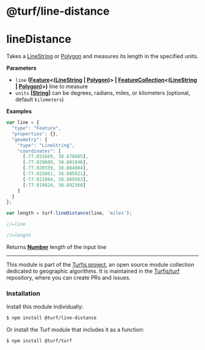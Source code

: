 # @turf/line-distance

# lineDistance

Takes a [LineString](http://geojson.org/geojson-spec.html#linestring) or [Polygon](http://geojson.org/geojson-spec.html#polygon) and measures its length in the specified units.

**Parameters**

-   `line` **([Feature](http://geojson.org/geojson-spec.html#feature-objects)&lt;([LineString](http://geojson.org/geojson-spec.html#linestring) \| [Polygon](http://geojson.org/geojson-spec.html#polygon))> | [FeatureCollection](http://geojson.org/geojson-spec.html#feature-collection-objects)&lt;([LineString](http://geojson.org/geojson-spec.html#linestring) \| [Polygon](http://geojson.org/geojson-spec.html#polygon))>)** line to measure
-   `units` **\[[String](https://developer.mozilla.org/en-US/docs/Web/JavaScript/Reference/Global_Objects/String)]** can be degrees, radians, miles, or kilometers (optional, default `kilometers`)

**Examples**

```javascript
var line = {
  "type": "Feature",
  "properties": {},
  "geometry": {
    "type": "LineString",
    "coordinates": [
      [-77.031669, 38.878605],
      [-77.029609, 38.881946],
      [-77.020339, 38.884084],
      [-77.025661, 38.885821],
      [-77.021884, 38.889563],
      [-77.019824, 38.892368]
    ]
  }
};

var length = turf.lineDistance(line, 'miles');

//=line

//=length
```

Returns **[Number](https://developer.mozilla.org/en-US/docs/Web/JavaScript/Reference/Global_Objects/Number)** length of the input line

<!-- This file is automatically generated. Please don't edit it directly:
if you find an error, edit the source file (likely index.js), and re-run
./scripts/generate-readmes in the turf project. -->

---

This module is part of the [Turfjs project](http://turfjs.org/), an open source
module collection dedicated to geographic algorithms. It is maintained in the
[Turfjs/turf](https://github.com/Turfjs/turf) repository, where you can create
PRs and issues.

### Installation

Install this module individually:

```sh
$ npm install @turf/line-distance
```

Or install the Turf module that includes it as a function:

```sh
$ npm install @turf/turf
```
